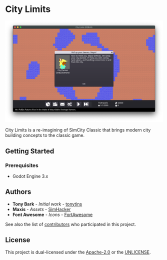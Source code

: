 # City Limits

![Screenshot](screenshot.png)

City Limits is a re-imagining of SimCity Classic that brings modern city building concepts to the classic game.

## Getting Started

### Prerequisites

- Godot Engine 3.x

## Authors

- **Tony Bark** - _Initial work_ - [tonytins](https://github.com/tonytins)
- **Maxis** - _Assets_ - [SimHacker](https://github.com/SimHacker/)
- **Font Awesome** - *Icons* - [FortAwesome](https://github.com/FortAwesome)

See also the list of [contributors](https://github.com/tonytins/citylimits/contributors) who participated in this project.

## License

This project is dual-licensed under the [Apache-2.0](LICENSE) or the [UNLICENSE](UNLICENSE).
